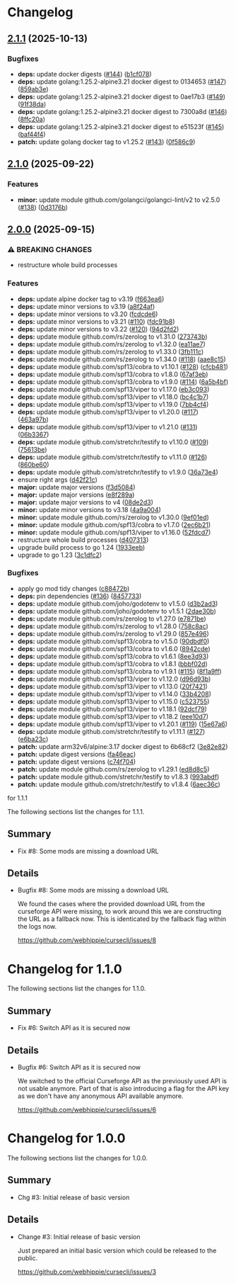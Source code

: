 # Changelog

## [2.1.1](https://github.com/webhippie/cursecli/compare/v2.1.0...v2.1.1) (2025-10-13)


### Bugfixes

* **deps:** update docker digests ([#144](https://github.com/webhippie/cursecli/issues/144)) ([b1cf078](https://github.com/webhippie/cursecli/commit/b1cf078569a0251efff482a0120af0fd8adab40a))
* **deps:** update golang:1.25.2-alpine3.21 docker digest to 0134653 ([#147](https://github.com/webhippie/cursecli/issues/147)) ([859ab3e](https://github.com/webhippie/cursecli/commit/859ab3ec569acea074a386df652cb29e0a6bbe8a))
* **deps:** update golang:1.25.2-alpine3.21 docker digest to 0ae17b3 ([#149](https://github.com/webhippie/cursecli/issues/149)) ([91f38da](https://github.com/webhippie/cursecli/commit/91f38da8bdd282141eff2584b8342bffdd7e9971))
* **deps:** update golang:1.25.2-alpine3.21 docker digest to 7300a8d ([#146](https://github.com/webhippie/cursecli/issues/146)) ([8ffc20a](https://github.com/webhippie/cursecli/commit/8ffc20a0221c779a526393b2dc2fbaf64933f37a))
* **deps:** update golang:1.25.2-alpine3.21 docker digest to e51523f ([#145](https://github.com/webhippie/cursecli/issues/145)) ([baf44f4](https://github.com/webhippie/cursecli/commit/baf44f459c273a691763fba191f3acb002420a68))
* **patch:** update golang docker tag to v1.25.2 ([#143](https://github.com/webhippie/cursecli/issues/143)) ([0f586c9](https://github.com/webhippie/cursecli/commit/0f586c9e5f17329daa0e3abbb43c88bdb18a5e1b))

## [2.1.0](https://github.com/webhippie/cursecli/compare/v2.0.0...v2.1.0) (2025-09-22)


### Features

* **minor:** update module github.com/golangci/golangci-lint/v2 to v2.5.0 ([#138](https://github.com/webhippie/cursecli/issues/138)) ([0d3176b](https://github.com/webhippie/cursecli/commit/0d3176b7fec80efcca98479e844127956b44cb80))

## [2.0.0](https://github.com/webhippie/cursecli/compare/v1.1.1...v2.0.0) (2025-09-15)


### ⚠ BREAKING CHANGES

* restructure whole build processes

### Features

* **deps:** update alpine docker tag to v3.19 ([f663ea6](https://github.com/webhippie/cursecli/commit/f663ea6aaf9bb87dc3e94ac0b2358cb37ceb532e))
* **deps:** update minor versions to v3.19 ([a8f24af](https://github.com/webhippie/cursecli/commit/a8f24afdd4629150b0d8e7bd0569895489707c1a))
* **deps:** update minor versions to v3.20 ([fcdcde6](https://github.com/webhippie/cursecli/commit/fcdcde6da2a74b8f2afa6f312cfcc727c5b57b7c))
* **deps:** update minor versions to v3.21 ([#110](https://github.com/webhippie/cursecli/issues/110)) ([fdc91b8](https://github.com/webhippie/cursecli/commit/fdc91b8428e8f13f9d6dec2db395a7366db525c7))
* **deps:** update minor versions to v3.22 ([#120](https://github.com/webhippie/cursecli/issues/120)) ([94d2fd2](https://github.com/webhippie/cursecli/commit/94d2fd2142e7594839e1a67b7890b6811f92d963))
* **deps:** update module github.com/rs/zerolog to v1.31.0 ([273743b](https://github.com/webhippie/cursecli/commit/273743b08302c113b33dc76a433fbf36a1fce679))
* **deps:** update module github.com/rs/zerolog to v1.32.0 ([ea11ae7](https://github.com/webhippie/cursecli/commit/ea11ae77f97889320a42b114556855e0d649076a))
* **deps:** update module github.com/rs/zerolog to v1.33.0 ([3fb111c](https://github.com/webhippie/cursecli/commit/3fb111cee887e6f7aa647db96e6e808d72e91796))
* **deps:** update module github.com/rs/zerolog to v1.34.0 ([#118](https://github.com/webhippie/cursecli/issues/118)) ([aae8c15](https://github.com/webhippie/cursecli/commit/aae8c1531984c8cd75ae369e3305caad40974c98))
* **deps:** update module github.com/spf13/cobra to v1.10.1 ([#128](https://github.com/webhippie/cursecli/issues/128)) ([cfcb481](https://github.com/webhippie/cursecli/commit/cfcb481f6f5e3bf3093396fe95aec91116650436))
* **deps:** update module github.com/spf13/cobra to v1.8.0 ([67af3eb](https://github.com/webhippie/cursecli/commit/67af3eb57409739cbb90e246369b8290879f748f))
* **deps:** update module github.com/spf13/cobra to v1.9.0 ([#114](https://github.com/webhippie/cursecli/issues/114)) ([6a5b4bf](https://github.com/webhippie/cursecli/commit/6a5b4bfbb118d6d4ad8b9a5ce1b69f810fc63d3e))
* **deps:** update module github.com/spf13/viper to v1.17.0 ([eb3c093](https://github.com/webhippie/cursecli/commit/eb3c093a840bfe5d975f1c30230f54e8b5b95c83))
* **deps:** update module github.com/spf13/viper to v1.18.0 ([bc4c1b7](https://github.com/webhippie/cursecli/commit/bc4c1b7971cb515c2b1dffb714e52c9d59124de8))
* **deps:** update module github.com/spf13/viper to v1.19.0 ([7bb4cf4](https://github.com/webhippie/cursecli/commit/7bb4cf47f1c31f3edf7b974a5e0c4aef2cacc190))
* **deps:** update module github.com/spf13/viper to v1.20.0 ([#117](https://github.com/webhippie/cursecli/issues/117)) ([463a97b](https://github.com/webhippie/cursecli/commit/463a97b54e16d9b5e034c3bc8e917112fabe1861))
* **deps:** update module github.com/spf13/viper to v1.21.0 ([#131](https://github.com/webhippie/cursecli/issues/131)) ([06b3367](https://github.com/webhippie/cursecli/commit/06b3367802bf99f969f3cb618c5bee6a0ad6f834))
* **deps:** update module github.com/stretchr/testify to v1.10.0 ([#109](https://github.com/webhippie/cursecli/issues/109)) ([75613be](https://github.com/webhippie/cursecli/commit/75613be4018e8d7980d94e40a17da26e2681fe9b))
* **deps:** update module github.com/stretchr/testify to v1.11.0 ([#126](https://github.com/webhippie/cursecli/issues/126)) ([860be60](https://github.com/webhippie/cursecli/commit/860be6012b0af71863ea52fb9b89cc3ecbda7811))
* **deps:** update module github.com/stretchr/testify to v1.9.0 ([36a73e4](https://github.com/webhippie/cursecli/commit/36a73e400dc2a007e81ec0469a56ae08b3dad7d8))
* ensure right args ([d42f21c](https://github.com/webhippie/cursecli/commit/d42f21c0f67a3eccdf178e22b2183b30c0f0750c))
* **major:** update major versions ([f3d5084](https://github.com/webhippie/cursecli/commit/f3d5084ee91cf0af038a78a495db52e50768578d))
* **major:** update major versions ([e8f289a](https://github.com/webhippie/cursecli/commit/e8f289a291e098946463e14eb7ca7d1de7f68d9f))
* **major:** update major versions to v4 ([08de2d3](https://github.com/webhippie/cursecli/commit/08de2d30e75a24f01f2f21ad4c3eab79bae5fb70))
* **minor:** update minor versions to v3.18 ([4a9a004](https://github.com/webhippie/cursecli/commit/4a9a004d7f0ce53599b6def7be848ad20f7cfa96))
* **minor:** update module github.com/rs/zerolog to v1.30.0 ([9ef01ed](https://github.com/webhippie/cursecli/commit/9ef01edab2d987712a634d84b3d9c6620efdbd35))
* **minor:** update module github.com/spf13/cobra to v1.7.0 ([2ec6b21](https://github.com/webhippie/cursecli/commit/2ec6b21cf226e069e516199ef5f8f4e2d9c0915d))
* **minor:** update module github.com/spf13/viper to v1.16.0 ([52fdcd7](https://github.com/webhippie/cursecli/commit/52fdcd76f01b5f5c2109fbc7d8b66a98b54154aa))
* restructure whole build processes ([d407313](https://github.com/webhippie/cursecli/commit/d407313571eab28aa159d16bcab90c1aab30d819))
* upgrade build process to go 1.24 ([1933eeb](https://github.com/webhippie/cursecli/commit/1933eebdea702abdd1d76efb8bed84abcaf82d35))
* upgrade to go 1.23 ([3c1dfc2](https://github.com/webhippie/cursecli/commit/3c1dfc2bb71b0e3304c932d8181760276c38f6f0))


### Bugfixes

* apply go mod tidy changes ([c88472b](https://github.com/webhippie/cursecli/commit/c88472bab39a842b5ed83266e832b7a5c1dd6cc2))
* **deps:** pin dependencies ([#136](https://github.com/webhippie/cursecli/issues/136)) ([8457733](https://github.com/webhippie/cursecli/commit/845773394c0dee4252ea6af7cd4e489a62ba1552))
* **deps:** update module github.com/joho/godotenv to v1.5.0 ([d3b2ad3](https://github.com/webhippie/cursecli/commit/d3b2ad3fcc46b94d4eb902f561a1f0ef65cc3d2f))
* **deps:** update module github.com/joho/godotenv to v1.5.1 ([2dae30b](https://github.com/webhippie/cursecli/commit/2dae30b7506fe0f0c90c84380026102434db367b))
* **deps:** update module github.com/rs/zerolog to v1.27.0 ([e7871be](https://github.com/webhippie/cursecli/commit/e7871be379a9b39e2809b6af12f29ccf2999add0))
* **deps:** update module github.com/rs/zerolog to v1.28.0 ([758c8ac](https://github.com/webhippie/cursecli/commit/758c8ac9c62f80644981996361519552c1042211))
* **deps:** update module github.com/rs/zerolog to v1.29.0 ([857e496](https://github.com/webhippie/cursecli/commit/857e49664f3227020c5f9443460d833970243a59))
* **deps:** update module github.com/spf13/cobra to v1.5.0 ([90dbdf0](https://github.com/webhippie/cursecli/commit/90dbdf058bff5d1959ab8c769e5089f0148b9242))
* **deps:** update module github.com/spf13/cobra to v1.6.0 ([8942cde](https://github.com/webhippie/cursecli/commit/8942cde25e20c41d9b1e62266ca1ae459635a59a))
* **deps:** update module github.com/spf13/cobra to v1.6.1 ([8ee3d93](https://github.com/webhippie/cursecli/commit/8ee3d93424092ef2171a9377180d12a1f1b3b70e))
* **deps:** update module github.com/spf13/cobra to v1.8.1 ([bbbf02d](https://github.com/webhippie/cursecli/commit/bbbf02d8fb302d5bc5520d912117178d7d255763))
* **deps:** update module github.com/spf13/cobra to v1.9.1 ([#115](https://github.com/webhippie/cursecli/issues/115)) ([8f1a9ff](https://github.com/webhippie/cursecli/commit/8f1a9ffffd9a074f3cbb03ab08763ec4a8b740ef))
* **deps:** update module github.com/spf13/viper to v1.12.0 ([d96d93b](https://github.com/webhippie/cursecli/commit/d96d93bfb50a44147bdd40f255c34ef8784bece2))
* **deps:** update module github.com/spf13/viper to v1.13.0 ([20f7421](https://github.com/webhippie/cursecli/commit/20f7421861185e6ffb5931e60045e39afdc0e8f9))
* **deps:** update module github.com/spf13/viper to v1.14.0 ([33b4208](https://github.com/webhippie/cursecli/commit/33b4208e3b28d0d7d3f618470977a250f345aae2))
* **deps:** update module github.com/spf13/viper to v1.15.0 ([c523755](https://github.com/webhippie/cursecli/commit/c523755aec555dc68268f6860ab5ba19f7b15e07))
* **deps:** update module github.com/spf13/viper to v1.18.1 ([92dcf79](https://github.com/webhippie/cursecli/commit/92dcf799f8cc84fa197c371c9d3ea45123d796d4))
* **deps:** update module github.com/spf13/viper to v1.18.2 ([eee10d7](https://github.com/webhippie/cursecli/commit/eee10d7436139e8f1fa6f7fed7214feba7eda768))
* **deps:** update module github.com/spf13/viper to v1.20.1 ([#119](https://github.com/webhippie/cursecli/issues/119)) ([15e67a6](https://github.com/webhippie/cursecli/commit/15e67a649ba581d535aa7403b4483858c0d64329))
* **deps:** update module github.com/stretchr/testify to v1.11.1 ([#127](https://github.com/webhippie/cursecli/issues/127)) ([e6ba23c](https://github.com/webhippie/cursecli/commit/e6ba23c42b989462c0bf6955d837f4eb50fea706))
* **patch:** update arm32v6/alpine:3.17 docker digest to 6b68cf2 ([3e82e82](https://github.com/webhippie/cursecli/commit/3e82e8259c45cde5bddc9735290fe35b6dff4662))
* **patch:** update digest versions ([fa46eac](https://github.com/webhippie/cursecli/commit/fa46eac8919ec286e67ee9f2def65c05b58011eb))
* **patch:** update digest versions ([c74f704](https://github.com/webhippie/cursecli/commit/c74f704a117aff2badae326f684a23592b43aeb1))
* **patch:** update module github.com/rs/zerolog to v1.29.1 ([ed8d8c5](https://github.com/webhippie/cursecli/commit/ed8d8c5d48d979ee084a2c2d5a1ed66fce1e3aaa))
* **patch:** update module github.com/stretchr/testify to v1.8.3 ([993abdf](https://github.com/webhippie/cursecli/commit/993abdf4e477a53cf30e978080aa3b53cae36ee0))
* **patch:** update module github.com/stretchr/testify to v1.8.4 ([6aec36c](https://github.com/webhippie/cursecli/commit/6aec36c250c927eae05c4565315bf5909ec513d1))

for 1.1.1

The following sections list the changes for 1.1.1.

## Summary

 * Fix #8: Some mods are missing a download URL

## Details

 * Bugfix #8: Some mods are missing a download URL

   We found the cases where the provided download URL from the curseforge API were
   missing, to work around this we are constructing the URL as a fallback now. This
   is identicated by the fallback flag within the logs now.

   https://github.com/webhippie/cursecli/issues/8


# Changelog for 1.1.0

The following sections list the changes for 1.1.0.

## Summary

 * Fix #6: Switch API as it is secured now

## Details

 * Bugfix #6: Switch API as it is secured now

   We switched to the official Curseforge API as the previously used API is not
   usable anymore. Part of that is also introducing a flag for the API key as we
   don't have any anonymous API available anymore.

   https://github.com/webhippie/cursecli/issues/6


# Changelog for 1.0.0

The following sections list the changes for 1.0.0.

## Summary

 * Chg #3: Initial release of basic version

## Details

 * Change #3: Initial release of basic version

   Just prepared an initial basic version which could be released to the public.

   https://github.com/webhippie/cursecli/issues/3
